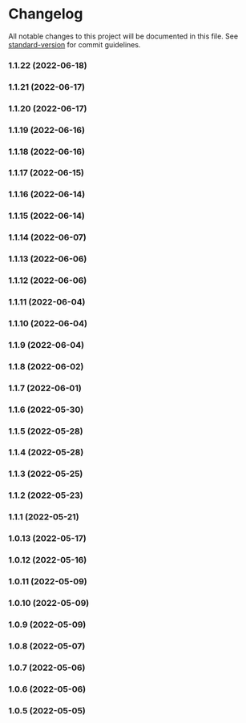 # Changelog

All notable changes to this project will be documented in this file. See [standard-version](https://github.com/conventional-changelog/standard-version) for commit guidelines.

### 1.1.22 (2022-06-18)

### 1.1.21 (2022-06-17)

### 1.1.20 (2022-06-17)

### 1.1.19 (2022-06-16)

### 1.1.18 (2022-06-16)

### 1.1.17 (2022-06-15)

### 1.1.16 (2022-06-14)

### 1.1.15 (2022-06-14)

### 1.1.14 (2022-06-07)

### 1.1.13 (2022-06-06)

### 1.1.12 (2022-06-06)

### 1.1.11 (2022-06-04)

### 1.1.10 (2022-06-04)

### 1.1.9 (2022-06-04)

### 1.1.8 (2022-06-02)

### 1.1.7 (2022-06-01)

### 1.1.6 (2022-05-30)

### 1.1.5 (2022-05-28)

### 1.1.4 (2022-05-28)

### 1.1.3 (2022-05-25)

### 1.1.2 (2022-05-23)

### 1.1.1 (2022-05-21)

### 1.0.13 (2022-05-17)

### 1.0.12 (2022-05-16)

### 1.0.11 (2022-05-09)

### 1.0.10 (2022-05-09)

### 1.0.9 (2022-05-09)

### 1.0.8 (2022-05-07)

### 1.0.7 (2022-05-06)

### 1.0.6 (2022-05-06)

### 1.0.5 (2022-05-05)

